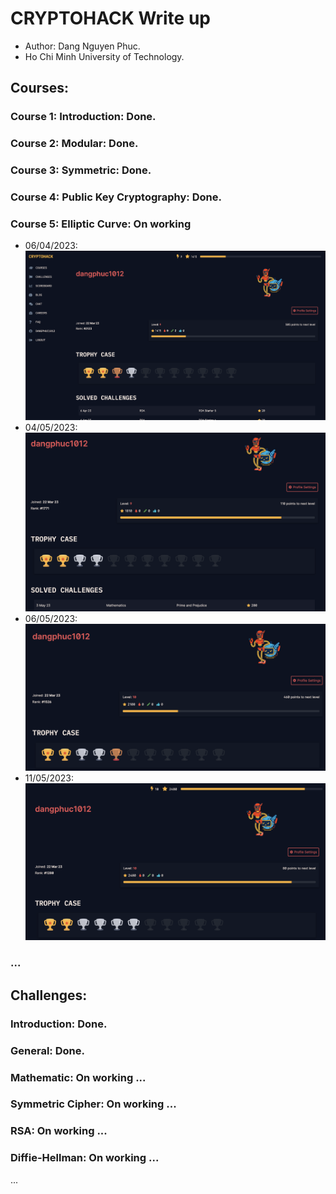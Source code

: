 # CRYPTOHACK Write up
* Author: Dang Nguyen Phuc.
* Ho Chi Minh University of Technology.
## Courses: 
### Course 1: Introduction: Done.
### Course 2: Modular: Done.
### Course 3: Symmetric: Done.
### Course 4: Public Key Cryptography: Done.
### Course 5: Elliptic Curve: On working
* 06/04/2023:
![alt text](img/progress_0.png)
* 04/05/2023:
![alt text](img/pr1.png)
* 06/05/2023:
![alt text](img/pr2.png)
* 11/05/2023:
![alt text](img/pr3.png)
### ...

## Challenges:
### Introduction: Done.
### General: Done.
### Mathematic: On working ...
### Symmetric Cipher: On working ...
### RSA: On working ...
### Diffie-Hellman: On working ...
...
